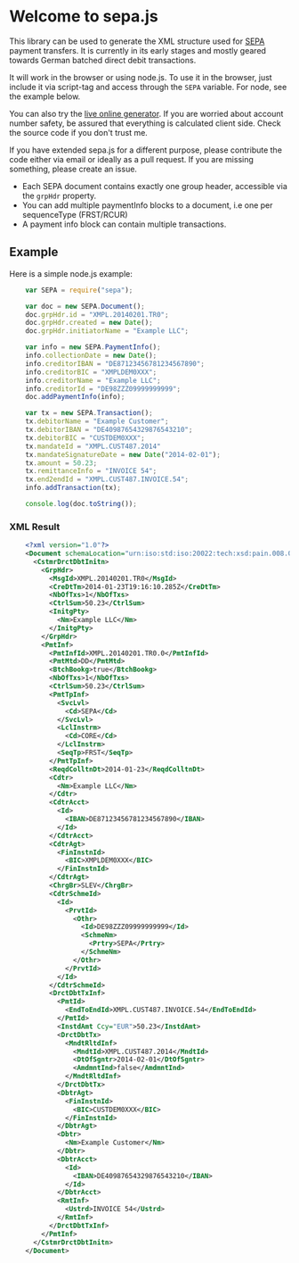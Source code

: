 Welcome to sepa.js
==================

This library can be used to generate the XML structure used
for [SEPA](http://en.wikipedia.org/wiki/Single_Euro_Payments_Area) payment
transfers. It is currently in its early stages and mostly geared towards German
batched direct debit transactions.

It will work in the browser or using node.js. To use it in the browser, just
include it via script-tag and access through the `SEPA` variable. For node, see
the example below.

You can also try the [live online generator](http://kewisch.github.io/sepa.js/examples/web.html).
If you are worried about account number safety, be assured that everything is
calculated client side. Check the source code if you don't trust me.

If you have extended sepa.js for a different purpose, please contribute the code
either via email or ideally as a pull request. If you are missing something,
please create an issue.

* Each SEPA document contains exactly one group header, accessible via the `grpHdr` property.
* You can add multiple paymentInfo blocks to a document, i.e one per sequenceType (FRST/RCUR)
* A payment info block can contain multiple transactions.

Example
-------
Here is a simple node.js example:
```javascript
    var SEPA = require("sepa");

    var doc = new SEPA.Document();
    doc.grpHdr.id = "XMPL.20140201.TR0";
    doc.grpHdr.created = new Date();
    doc.grpHdr.initiatorName = "Example LLC";

    var info = new SEPA.PaymentInfo();
    info.collectionDate = new Date();
    info.creditorIBAN = "DE87123456781234567890";
    info.creditorBIC = "XMPLDEM0XXX";
    info.creditorName = "Example LLC";
    info.creditorId = "DE98ZZZ09999999999";
    doc.addPaymentInfo(info);

    var tx = new SEPA.Transaction();
    tx.debitorName = "Example Customer";
    tx.debitorIBAN = "DE40987654329876543210";
    tx.debitorBIC = "CUSTDEM0XXX";
    tx.mandateId = "XMPL.CUST487.2014"
    tx.mandateSignatureDate = new Date("2014-02-01");
    tx.amount = 50.23;
    tx.remittanceInfo = "INVOICE 54";
    tx.end2endId = "XMPL.CUST487.INVOICE.54";
    info.addTransaction(tx);

    console.log(doc.toString());
```

### XML Result
```xml
    <?xml version="1.0"?>
    <Document schemaLocation="urn:iso:std:iso:20022:tech:xsd:pain.008.003.02 pain.008.003.02.xsd">
      <CstmrDrctDbtInitn>
        <GrpHdr>
          <MsgId>XMPL.20140201.TR0</MsgId>
          <CreDtTm>2014-01-23T19:16:10.285Z</CreDtTm>
          <NbOfTxs>1</NbOfTxs>
          <CtrlSum>50.23</CtrlSum>
          <InitgPty>
            <Nm>Example LLC</Nm>
          </InitgPty>
        </GrpHdr>
        <PmtInf>
          <PmtInfId>XMPL.20140201.TR0.0</PmtInfId>
          <PmtMtd>DD</PmtMtd>
          <BtchBookg>true</BtchBookg>
          <NbOfTxs>1</NbOfTxs>
          <CtrlSum>50.23</CtrlSum>
          <PmtTpInf>
            <SvcLvl>
              <Cd>SEPA</Cd>
            </SvcLvl>
            <LclInstrm>
              <Cd>CORE</Cd>
            </LclInstrm>
            <SeqTp>FRST</SeqTp>
          </PmtTpInf>
          <ReqdColltnDt>2014-01-23</ReqdColltnDt>
          <Cdtr>
            <Nm>Example LLC</Nm>
          </Cdtr>
          <CdtrAcct>
            <Id>
              <IBAN>DE87123456781234567890</IBAN>
            </Id>
          </CdtrAcct>
          <CdtrAgt>
            <FinInstnId>
              <BIC>XMPLDEM0XXX</BIC>
            </FinInstnId>
          </CdtrAgt>
          <ChrgBr>SLEV</ChrgBr>
          <CdtrSchmeId>
            <Id>
              <PrvtId>
                <Othr>
                  <Id>DE98ZZZ09999999999</Id>
                  <SchmeNm>
                    <Prtry>SEPA</Prtry>
                  </SchmeNm>
                </Othr>
              </PrvtId>
            </Id>
          </CdtrSchmeId>
          <DrctDbtTxInf>
            <PmtId>
              <EndToEndId>XMPL.CUST487.INVOICE.54</EndToEndId>
            </PmtId>
            <InstdAmt Ccy="EUR">50.23</InstdAmt>
            <DrctDbtTx>
              <MndtRltdInf>
                <MndtId>XMPL.CUST487.2014</MndtId>
                <DtOfSgntr>2014-02-01</DtOfSgntr>
                <AmdmntInd>false</AmdmntInd>
              </MndtRltdInf>
            </DrctDbtTx>
            <DbtrAgt>
              <FinInstnId>
                <BIC>CUSTDEM0XXX</BIC>
              </FinInstnId>
            </DbtrAgt>
            <Dbtr>
              <Nm>Example Customer</Nm>
            </Dbtr>
            <DbtrAcct>
              <Id>
                <IBAN>DE40987654329876543210</IBAN>
              </Id>
            </DbtrAcct>
            <RmtInf>
              <Ustrd>INVOICE 54</Ustrd>
            </RmtInf>
          </DrctDbtTxInf>
        </PmtInf>
      </CstmrDrctDbtInitn>
    </Document>
```

